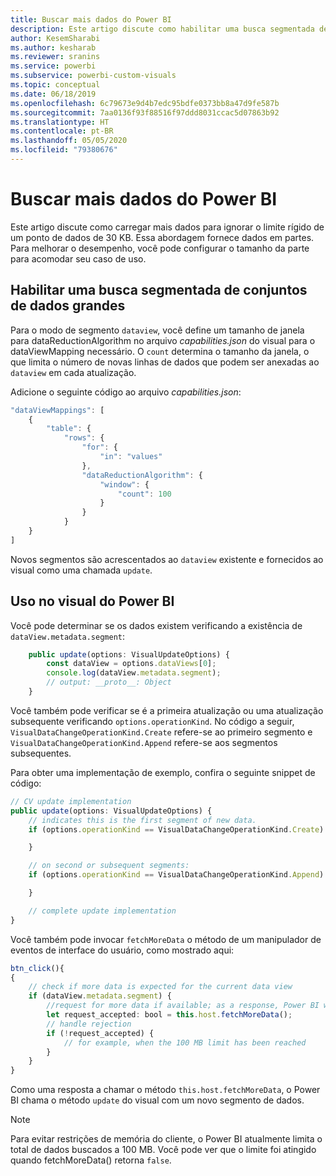 ```yaml
---
title: Buscar mais dados do Power BI
description: Este artigo discute como habilitar uma busca segmentada de grandes conjuntos de altos para visuais do Power BI.
author: KesemSharabi
ms.author: kesharab
ms.reviewer: sranins
ms.service: powerbi
ms.subservice: powerbi-custom-visuals
ms.topic: conceptual
ms.date: 06/18/2019
ms.openlocfilehash: 6c79673e9d4b7edc95bdfe0373bb8a47d9fe587b
ms.sourcegitcommit: 7aa0136f93f88516f97ddd8031ccac5d07863b92
ms.translationtype: HT
ms.contentlocale: pt-BR
ms.lasthandoff: 05/05/2020
ms.locfileid: "79380676"
---
```

# <a name="fetch-more-data-from-power-bi"></a>Buscar mais dados do Power BI

Este artigo discute como carregar mais dados para ignorar o limite rígido de um ponto de dados de 30 KB. Essa abordagem fornece dados em partes. Para melhorar o desempenho, você pode configurar o tamanho da parte para acomodar seu caso de uso.  

## <a name="enable-a-segmented-fetch-of-large-datasets"></a>Habilitar uma busca segmentada de conjuntos de dados grandes

Para o modo de segmento `dataview`, você define um tamanho de janela para dataReductionAlgorithm no arquivo *capabilities.json* do visual para o dataViewMapping necessário. O `count` determina o tamanho da janela, o que limita o número de novas linhas de dados que podem ser anexadas ao `dataview` em cada atualização.

Adicione o seguinte código ao arquivo *capabilities.json*:

```typescript
"dataViewMappings": [
    {
        "table": {
            "rows": {
                "for": {
                    "in": "values"
                },
                "dataReductionAlgorithm": {
                    "window": {
                        "count": 100
                    }
                }
            }
    }
]
```

Novos segmentos são acrescentados ao `dataview` existente e fornecidos ao visual como uma chamada `update`.

## <a name="usage-in-the-power-bi-visual"></a>Uso no visual do Power BI

Você pode determinar se os dados existem verificando a existência de `dataView.metadata.segment`:

```typescript
    public update(options: VisualUpdateOptions) {
        const dataView = options.dataViews[0];
        console.log(dataView.metadata.segment);
        // output: __proto__: Object
    }
```

Você também pode verificar se é a primeira atualização ou uma atualização subsequente verificando `options.operationKind`. No código a seguir, `VisualDataChangeOperationKind.Create` refere-se ao primeiro segmento e `VisualDataChangeOperationKind.Append` refere-se aos segmentos subsequentes.

Para obter uma implementação de exemplo, confira o seguinte snippet de código:

```typescript
// CV update implementation
public update(options: VisualUpdateOptions) {
    // indicates this is the first segment of new data.
    if (options.operationKind == VisualDataChangeOperationKind.Create) {

    }

    // on second or subsequent segments:
    if (options.operationKind == VisualDataChangeOperationKind.Append) {

    }

    // complete update implementation
}
```

Você também pode invocar `fetchMoreData` o método de um manipulador de eventos de interface do usuário, como mostrado aqui:

```typescript
btn_click(){
{
    // check if more data is expected for the current data view
    if (dataView.metadata.segment) {
        //request for more data if available; as a response, Power BI will call update method
        let request_accepted: bool = this.host.fetchMoreData();
        // handle rejection
        if (!request_accepted) {
            // for example, when the 100 MB limit has been reached
        }
    }
}
```

Como uma resposta a chamar o método `this.host.fetchMoreData`, o Power BI chama o método `update` do visual com um novo segmento de dados.

> [!NOTE]
> Para evitar restrições de memória do cliente, o Power BI atualmente limita o total de dados buscados a 100 MB. Você pode ver que o limite foi atingido quando fetchMoreData() retorna `false`.
